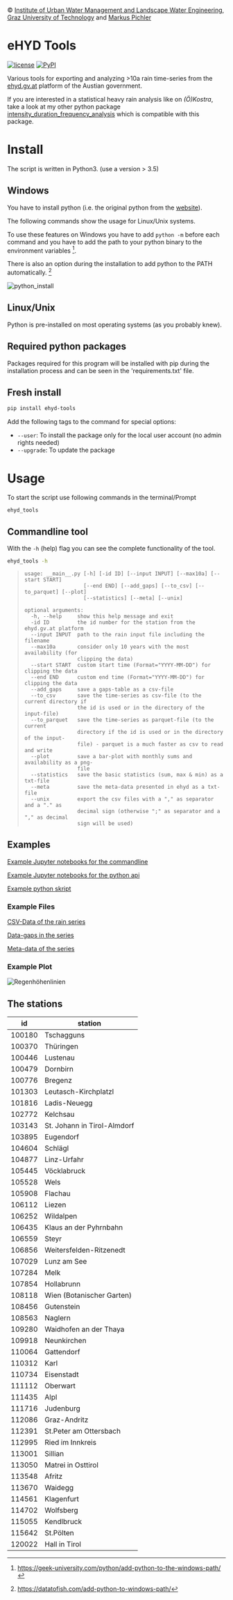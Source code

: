 © [Institute of Urban Water Management and Landscape Water Engineering](https://www.tugraz.at), [Graz University of Technology](https://www.tugraz.at/home/) and [Markus Pichler](mailto:markus.pichler@tugraz.at)

# eHYD Tools

[![license](https://img.shields.io/github/license/markuspic/ehyd_tools.svg?style=flat)](https://github.com/MarkusPic/ehyd_tools/blob/master/LICENSE)
[![PyPI](https://img.shields.io/pypi/v/ehyd_tools.svg)](https://pypi.python.org/pypi/ehyd-tools)

Various tools for exporting and analyzing >10a rain time-series from the [ehyd.gv.at](https://ehyd.gv.at) platform of the Austian government.

If you are interested in a statistical heavy rain analysis like on *(Ö)Kostra*, take a look at my other python package [intensity_duration_frequency_analysis](https://github.com/MarkusPic/intensity_duration_frequency_analysis) which is compatible with this package.

# Install

The script is written in Python3. (use a version > 3.5)

## Windows

You have to install python (i.e. the original python from the [website](https://www.python.org/downloads/)).

The following commands show the usage for Linux/Unix systems. 

To use these features on Windows you have to add ```python -m``` before each command 
and you have to add the path to your python binary to the environment variables [^path1].

[^path1]: https://geek-university.com/python/add-python-to-the-windows-path/

There is also an option during the installation to add python to the PATH automatically. [^path2]

[^path2]: https://datatofish.com/add-python-to-windows-path/

![python_install](https://datatofish.com/wp-content/uploads/2018/10/0001_add_Python_to_Path.png)

## Linux/Unix

Python is pre-installed on most operating systems (as you probably knew).

## Required python packages

Packages required for this program will be installed with pip during the installation process and can be seen in the 'requirements.txt' file.

## Fresh install

```bash
pip install ehyd-tools
```

Add the following tags to the command for special options:

- ```--user```: To install the package only for the local user account (no admin rights needed)
- ```--upgrade```: To update the package

# Usage

To start the script use following commands in the terminal/Prompt

```ehyd_tools```

## Commandline tool 

With the `-h` (help) flag you can see the complete functionality of the tool.

```bash
ehyd_tools -h
```

> ```
> usage: __main__.py [-h] [-id ID] [--input INPUT] [--max10a] [--start START]
>                    [--end END] [--add_gaps] [--to_csv] [--to_parquet] [--plot]
>                    [--statistics] [--meta] [--unix]
> 
> optional arguments:
>   -h, --help     show this help message and exit
>   -id ID         the id number for the station from the ehyd.gv.at platform
>   --input INPUT  path to the rain input file including the filename
>   --max10a       consider only 10 years with the most availability (for
>                  clipping the data)
>   --start START  custom start time (Format="YYYY-MM-DD") for clipping the data
>   --end END      custom end time (Format="YYYY-MM-DD") for clipping the data
>   --add_gaps     save a gaps-table as a csv-file
>   --to_csv       save the time-series as csv-file (to the current directory if
>                  the id is used or in the directory of the input-file)
>   --to_parquet   save the time-series as parquet-file (to the current
>                  directory if the id is used or in the directory of the input-
>                  file) - parquet is a much faster as csv to read and write
>   --plot         save a bar-plot with monthly sums and availability as a png-
>                  file
>   --statistics   save the basic statistics (sum, max & min) as a txt-file
>   --meta         save the meta-data presented in ehyd as a txt-file
>   --unix         export the csv files with a "," as separator and a "." as
>                  decimal sign (otherwise ";" as separator and a "," as decimal
>                  sign will be used)
> ```

## Examples

[Example Jupyter notebooks for the commandline](example/example_commandline.ipynb)

[Example Jupyter notebooks for the python api](example/example_python_api.ipynb)

[Example python skript](example/example_python_api.py)

### Example Files

[CSV-Data of the rain series](example/ehyd_112086.csv)

[Data-gaps in the series](example/ehyd_112086_gaps.csv)

[Meta-data of the series](example/ehyd_112086_meta.txt)


### Example Plot

![Regenhöhenlinien](example/ehyd_112086_plot.png)


## The stations

|id      |                      station|
|--------|-----------------------------|
|100180  |                   Tschagguns|
|100370  |                    Thüringen|
|100446  |                     Lustenau|
|100479  |                     Dornbirn|
|100776  |                      Bregenz|
|101303  |         Leutasch-Kirchplatzl|
|101816  |                 Ladis-Neuegg|
|102772  |                     Kelchsau|
|103143  |  St. Johann in Tirol-Almdorf|
|103895  |                    Eugendorf|
|104604  |                      Schlägl|
|104877  |                  Linz-Urfahr|
|105445  |                  Vöcklabruck|
|105528  |                         Wels|
|105908  |                      Flachau|
|106112  |                       Liezen|
|106252  |                    Wildalpen|
|106435  |       Klaus an der Pyhrnbahn|
|106559  |                        Steyr|
|106856  |      Weitersfelden-Ritzenedt|
|107029  |                  Lunz am See|
|107284  |                         Melk|
|107854  |                   Hollabrunn|
|108118  |    Wien (Botanischer Garten)|
|108456  |                   Gutenstein|
|108563  |                      Naglern|
|109280  |       Waidhofen an der Thaya|
|109918  |                  Neunkirchen|
|110064  |                   Gattendorf|
|110312  |                         Karl|
|110734  |                   Eisenstadt|
|111112  |                     Oberwart|
|111435  |                         Alpl|
|111716  |                    Judenburg|
|112086  |                 Graz-Andritz|
|112391  |       St.Peter am Ottersbach|
|112995  |             Ried im Innkreis|
|113001  |                      Sillian|
|113050  |           Matrei in Osttirol|
|113548  |                       Afritz|
|113670  |                      Waidegg|
|114561  |                   Klagenfurt|
|114702  |                    Wolfsberg|
|115055  |                   Kendlbruck|
|115642  |                    St.Pölten|
|120022  |                Hall in Tirol|
